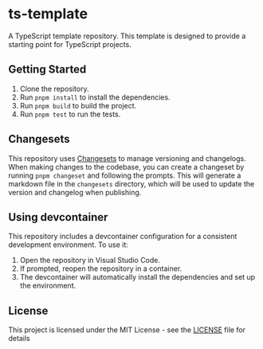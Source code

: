 # ts-template

A TypeScript template repository. This template is designed to provide a starting point for TypeScript projects.

## Getting Started

1. Clone the repository.
2. Run `pnpm install` to install the dependencies.
3. Run `pnpm build` to build the project.
4. Run `pnpm test` to run the tests.

## Changesets

This repository uses [Changesets](https://github.com/changesets/changesets) to manage versioning and changelogs. When making changes to the codebase, you can create a changeset by running `pnpm changeset` and following the prompts. This will generate a markdown file in the `changesets` directory, which will be used to update the version and changelog when publishing.

## Using devcontainer

This repository includes a devcontainer configuration for a consistent development environment. To use it:

1. Open the repository in Visual Studio Code.
2. If prompted, reopen the repository in a container.
3. The devcontainer will automatically install the dependencies and set up the environment.

## License

This project is licensed under the MIT License - see the [LICENSE](LICENSE) file for details
